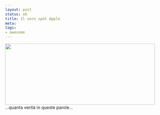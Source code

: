 ```yaml
--- 
layout: post
status: ok
title: Il vero spot Apple
meta: 
tags: 
- awesome
---
```

<a href="http://fast.mgpf.it/2011/03/110304-ipad2-04.jpg"><img src="http://fast.mgpf.it/2011/03/110304-ipad2-04.jpg" alt="" title="110304-ipad2-04" width="488" height="200" class="aligncenter size-full wp-image-150" /></a>
...quanta verità in queste parole...
